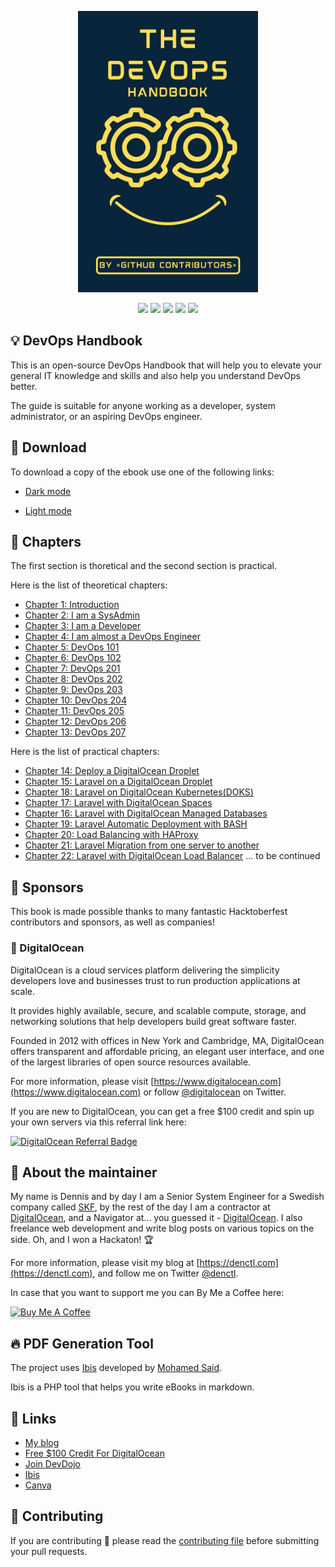 <p align="center"><img src="./ebook/en/assets/cover.jpg" height="450" width="auto"></p>

<div align="center">
    <p>
	    <a name="stars"><img src="https://img.shields.io/github/stars/denctl/devops-handbook?style=for-the-badge"></a>
	    <a name="forks"><img src="https://img.shields.io/github/forks/denctl/devops-handbook?logoColor=green&style=for-the-badge"></a>
	    <a name="contributions"><img src="https://img.shields.io/github/contributors/denctl/devops-handbook?logoColor=green&style=for-the-badge"></a>
	    <a name="madeWith"><img src="https://img.shields.io/badge/Made%20with-Markdown-1f425f.svg?style=for-the-badge"></a>
	    <a name="license"><img src="https://img.shields.io/github/license/denctl/devops-handbook?style=for-the-badge"></a>
    </p>
</div>

## 💡 DevOps Handbook

This is an open-source DevOps Handbook that will help you to elevate your general IT knowledge and skills and also help you understand DevOps better.

The guide is suitable for anyone working as a developer, system administrator, or an aspiring DevOps engineer.

## 🚀 Download

To download a copy of the ebook use one of the following links:

* [Dark mode](#)

* [Light mode](#)

## 📘 Chapters

The first section is thoretical and the second section is practical.

Here is the list of theoretical chapters:
* [Chapter 1: Introduction](#)
* [Chapter 2: I am a SysAdmin](#)
* [Chapter 3: I am a Developer](#)
* [Chapter 4: I am almost a DevOps Engineer](#)
* [Chapter 5: DevOps 101](#)
* [Chapter 6: DevOps 102](#)
* [Chapter 7: DevOps 201](#)
* [Chapter 8: DevOps 202](#)
* [Chapter 9: DevOps 203](#)
* [Chapter 10: DevOps 204](#)
* [Chapter 11: DevOps 205](#)
* [Chapter 12: DevOps 206](#)
* [Chapter 13: DevOps 207](#)

Here is the list of practical chapters:
* [Chapter 14: Deploy a DigitalOcean Droplet](#)
* [Chapter 15: Laravel on a DigitalOcean Droplet](#)
* [Chapter 18: Laravel on DigitalOcean Kubernetes(DOKS)](#)
* [Chapter 17: Laravel with DigitalOcean Spaces](#)
* [Chapter 16: Laravel with DigitalOcean Managed Databases](#)
* [Chapter 19: Laravel Automatic Deployment with BASH](#)
* [Chapter 20: Load Balancing with HAProxy](#)
* [Chapter 21: Laravel Migration from one server to another](#)
* [Chapter 22: Laravel with DigitalOcean Load Balancer](#)
... to be continued

## 🌟 Sponsors

This book is made possible thanks to many fantastic Hacktoberfest contributors and sponsors, as well as companies!

### 💙 DigitalOcean

DigitalOcean is a cloud services platform delivering the simplicity developers love and businesses trust to run production applications at scale.

It provides highly available, secure, and scalable compute, storage, and networking solutions that help developers build great software faster.

Founded in 2012 with offices in New York and Cambridge, MA, DigitalOcean offers transparent and affordable pricing, an elegant user interface, and one of the largest libraries of open source resources available.

For more information, please visit [https://www.digitalocean.com](https://www.digitalocean.com) or follow [@digitalocean](https://twitter.com/digitalocean) on Twitter.

If you are new to DigitalOcean, you can get a free $100 credit and spin up your own servers via this referral link here:

[![DigitalOcean Referral Badge](https://web-platforms.sfo2.digitaloceanspaces.com/WWW/Badge%203.svg)](https://www.digitalocean.com/?refcode=0afa6ab0aa5a&utm_campaign=Referral_Invite&utm_medium=Referral_Program&utm_source=badge)

## 👋 About the maintainer

My name is Dennis and by day I am a Senior System Engineer for a Swedish company called [SKF](https://www.skf.com), by the rest of the day I am a contractor at [DigitalOcean](https://www.digitalocean.com), and a Navigator at... you guessed it - [DigitalOcean](https://www.digitalocean.com). I also freelance web development and write blog posts on various topics on the side. Oh, and I won a Hackaton! 🏆

For more information, please visit my blog at [https://denctl.com](https://denctl.com), and follow me on Twitter [@denctl](https://twitter.com/denctl).

In case that you want to support me you can By Me a Coffee here:

<a href="https://www.buymeacoffee.com/denctl" target="_blank"><img src="https://www.buymeacoffee.com/assets/img/custom_images/orange_img.png" alt="Buy Me A Coffee" style="height: 41px !important;width: 174px !important;box-shadow: 0px 3px 2px 0px rgba(190, 190, 190, 0.5) !important;-webkit-box-shadow: 0px 3px 2px 0px rgba(190, 190, 190, 0.5) !important;" ></a>

## 🔥 PDF Generation Tool

The project uses [Ibis](https://github.com/themsaid/ibis/) developed by [Mohamed Said](https://github.com/themsaid).

Ibis is a PHP tool that helps you write eBooks in markdown.

## 🔗 Links

- [My blog](https://denctl.com)
- [Free $100 Credit For DigitalOcean](https://m.do.co/c/0afa6ab0aa5a)
- [Join DevDojo](https://devdojo.com?ref=dennis)
- [Ibis](https://github.com/themsaid/ibis/)
- [Canva](https://www.canva.com/)

## 🤲 Contributing

If you are contributing 🍿 please read the [contributing file](CONTRIBUTING.md) before submitting your pull requests.